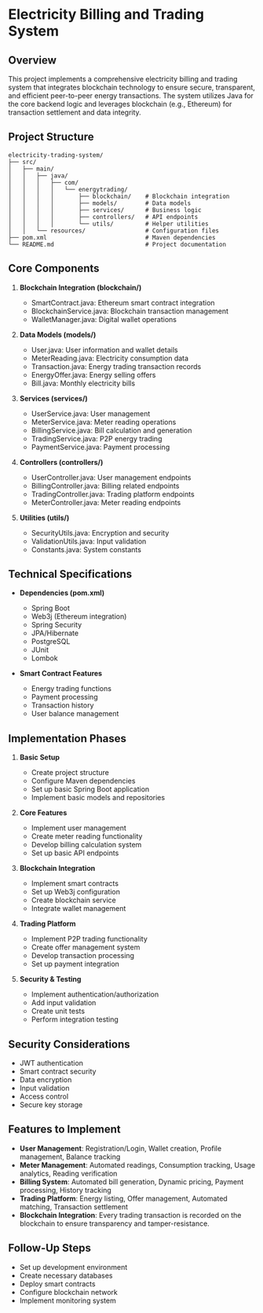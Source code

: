 # Electricity Billing and Trading System

## Overview
This project implements a comprehensive electricity billing and trading system that integrates blockchain technology to ensure secure, transparent, and efficient peer-to-peer energy transactions. The system utilizes Java for the core backend logic and leverages blockchain (e.g., Ethereum) for transaction settlement and data integrity.

## Project Structure
```
electricity-trading-system/
├── src/
│   ├── main/
│   │   ├── java/
│   │   │   ├── com/
│   │   │   │   └── energytrading/
│   │   │   │       ├── blockchain/    # Blockchain integration
│   │   │   │       ├── models/        # Data models
│   │   │   │       ├── services/      # Business logic
│   │   │   │       ├── controllers/   # API endpoints
│   │   │   │       └── utils/         # Helper utilities
│   │   └── resources/                 # Configuration files
├── pom.xml                            # Maven dependencies
└── README.md                          # Project documentation
```

## Core Components
1. **Blockchain Integration (blockchain/)**
   - SmartContract.java: Ethereum smart contract integration
   - BlockchainService.java: Blockchain transaction management
   - WalletManager.java: Digital wallet operations

2. **Data Models (models/)**
   - User.java: User information and wallet details
   - MeterReading.java: Electricity consumption data
   - Transaction.java: Energy trading transaction records
   - EnergyOffer.java: Energy selling offers
   - Bill.java: Monthly electricity bills

3. **Services (services/)**
   - UserService.java: User management
   - MeterService.java: Meter reading operations
   - BillingService.java: Bill calculation and generation
   - TradingService.java: P2P energy trading
   - PaymentService.java: Payment processing

4. **Controllers (controllers/)**
   - UserController.java: User management endpoints
   - BillingController.java: Billing related endpoints
   - TradingController.java: Trading platform endpoints
   - MeterController.java: Meter reading endpoints

5. **Utilities (utils/)**
   - SecurityUtils.java: Encryption and security
   - ValidationUtils.java: Input validation
   - Constants.java: System constants

## Technical Specifications
- **Dependencies (pom.xml)**
  - Spring Boot
  - Web3j (Ethereum integration)
  - Spring Security
  - JPA/Hibernate
  - PostgreSQL
  - JUnit
  - Lombok

- **Smart Contract Features**
  - Energy trading functions
  - Payment processing
  - Transaction history
  - User balance management

## Implementation Phases
1. **Basic Setup**
   - Create project structure
   - Configure Maven dependencies
   - Set up basic Spring Boot application
   - Implement basic models and repositories

2. **Core Features**
   - Implement user management
   - Create meter reading functionality
   - Develop billing calculation system
   - Set up basic API endpoints

3. **Blockchain Integration**
   - Implement smart contracts
   - Set up Web3j configuration
   - Create blockchain service
   - Integrate wallet management

4. **Trading Platform**
   - Implement P2P trading functionality
   - Create offer management system
   - Develop transaction processing
   - Set up payment integration

5. **Security & Testing**
   - Implement authentication/authorization
   - Add input validation
   - Create unit tests
   - Perform integration testing

## Security Considerations
- JWT authentication
- Smart contract security
- Data encryption
- Input validation
- Access control
- Secure key storage

## Features to Implement
- **User Management**: Registration/Login, Wallet creation, Profile management, Balance tracking
- **Meter Management**: Automated readings, Consumption tracking, Usage analytics, Reading verification
- **Billing System**: Automated bill generation, Dynamic pricing, Payment processing, History tracking
- **Trading Platform**: Energy listing, Offer management, Automated matching, Transaction settlement
- **Blockchain Integration**: Every trading transaction is recorded on the blockchain to ensure transparency and tamper-resistance.

## Follow-Up Steps
- Set up development environment
- Create necessary databases
- Deploy smart contracts
- Configure blockchain network
- Implement monitoring system
